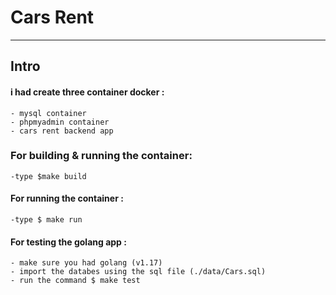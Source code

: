 # Cars Rent
__________________________

## Intro
#### i had create three container docker :
    - mysql container
    - phpmyadmin container
    - cars rent backend app
### For building & running the container:

    -type $make build 

#### For running the container :

    -type $ make run

#### For testing the golang app :

    - make sure you had golang (v1.17)
    - import the databes using the sql file (./data/Cars.sql)
    - run the command $ make test
